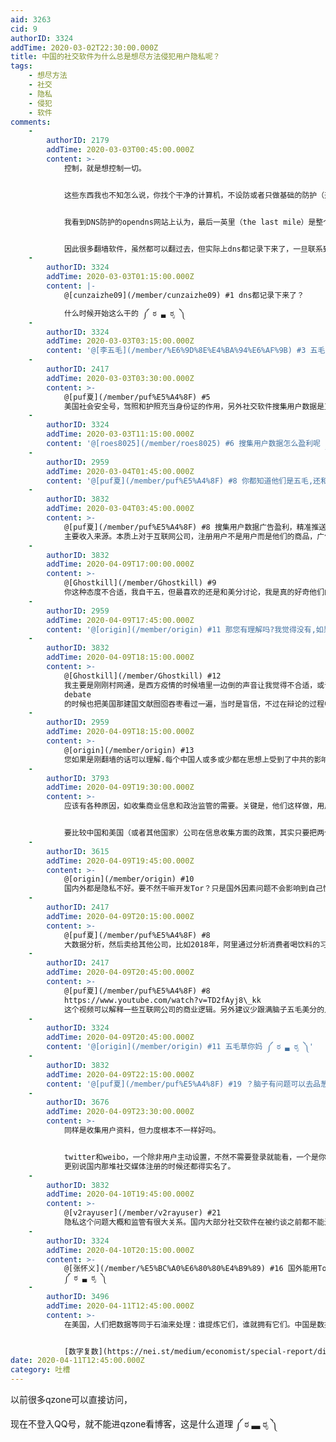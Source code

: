 ```yaml
---
aid: 3263
cid: 9
authorID: 3324
addTime: 2020-03-02T22:30:00.000Z
title: 中国的社交软件为什么总是想尽方法侵犯用户隐私呢？
tags:
    - 想尽方法
    - 社交
    - 隐私
    - 侵犯
    - 软件
comments:
    -
        authorID: 2179
        addTime: 2020-03-03T00:45:00.000Z
        content: >-
            控制，就是想控制一切。


            这些东西我也不知怎么说，你找个干净的计算机，不设防或者只做基础的防护（开个国外杀毒软件，一般防火墙防护），然后用代理软件翻墙……这现象是，一开始不会有DNS污染（用网站检测），但是很快大概几个小时后（视使用的频率广泛性而定），你就会发现DNS污染无论你换哪个浏览器都是普遍存在了，并不是DNS缓存的问题。


            我看到DNS防护的opendns网站上认为，最后一英里（the last mile）是整个系统最弱的部分，其实就是ISP想知道你去哪里。


            因此很多翻墙软件，虽然都可以翻过去，但实际上dns都记录下来了，一旦联系到实际情况，就很有可能建立起用户与事件的证据链条，后面的事情就不可设想了。
    -
        authorID: 3324
        addTime: 2020-03-03T01:15:00.000Z
        content: |-
            @[cunzaizhe09](/member/cunzaizhe09) #1 dns都记录下来了？

            什么时候开始这么干的 ༼ ಠ ▃ ಠೃ ༽
    -
        authorID: 3324
        addTime: 2020-03-03T03:15:00.000Z
        content: '@[李五毛](/member/%E6%9D%8E%E4%BA%94%E6%AF%9B) #3 五毛，美国没身份证 ༼ ಠ ▃ ಠೃ ༽'
    -
        authorID: 2417
        addTime: 2020-03-03T03:30:00.000Z
        content: >-
            @[puf夏](/member/puf%E5%A4%8F) #5
            美国社会安全号，驾照和护照充当身份证的作用，另外社交软件搜集用户数据是互联网公司的主要盈利手段，你以为谷歌FB不搜集吗。互联网公司有的是办法偷偷搜集你的数据。
    -
        authorID: 3324
        addTime: 2020-03-03T11:15:00.000Z
        content: '@[roes8025](/member/roes8025) #6 搜集用户数据怎么盈利呢 ༼ ಠ ▃ ಠೃ ༽'
    -
        authorID: 2959
        addTime: 2020-03-04T01:45:00.000Z
        content: '@[puf夏](/member/puf%E5%A4%8F) #8 你都知道他们是五毛,还和他们争论,不是自讨没趣么'
    -
        authorID: 3832
        addTime: 2020-03-04T03:45:00.000Z
        content: >-
            @[puf夏](/member/puf%E5%A4%8F) #8 搜集用户数据广告盈利，精准推送是 fb Google Twitter
            主要收入来源。本质上对于互联网公司，注册用户不是用户而是他们的商品，广告商才是用户。国内国外一个狗样，不过国外隐私监管暂时领先于中国，当时隐私最严密的地方是欧洲，大力推进的理由本质上是为了限制美国的互联网寡头控制欧洲。
    -
        authorID: 3832
        addTime: 2020-04-09T17:00:00.000Z
        content: >-
            @[Ghostkill](/member/Ghostkill) #9
            你这种态度不合适，我自干五，但最喜欢的还是和美分讨论，我是真的好奇他们的想法是怎么样的，背后又有什么理由。
    -
        authorID: 2959
        addTime: 2020-04-09T17:45:00.000Z
        content: '@[origin](/member/origin) #11 那您有理解吗?我觉得没有,如果理解了,您就不会是自干五了'
    -
        authorID: 3832
        addTime: 2020-04-09T18:15:00.000Z
        content: >-
            @[Ghostkill](/member/Ghostkill) #12
            我主要是刚刚村网通，是西方疫情的时候墙里一边倒的声音让我觉得不合适，或许需要听不同角度的看法。我高中 public forum
            debate
            的时候也把美国那建国文献囫囵吞枣看过一遍，当时是盲信，不过在辩论的过程中越发觉得，两百年前的理论或许已经无比陈旧，修修补补无法应对现实世界多变带来的管理问题了。
    -
        authorID: 2959
        addTime: 2020-04-09T18:15:00.000Z
        content: >-
            @[origin](/member/origin) #13
            您如果是刚翻墙的话可以理解.每个中国人或多或少都在思想上受到了中共的影响,您应该推翻以前的认知,凭借墙外良好的言论环境,对所有东西重新认识.相信这样能让您少走很多弯路
    -
        authorID: 3793
        addTime: 2020-04-09T19:30:00.000Z
        content: >-
            应该有各种原因，如收集商业信息和政治监管的需要。关键是，他们这样做，用户也没办法，so why not?


            要比较中国和美国（或者其他国家）公司在信息收集方面的政策，其实只要把两个大公司的隐私条款书拉出来，比较一下，哪些多了，哪些缺了，哪些不一样，就知道了。
    -
        authorID: 3615
        addTime: 2020-04-09T19:45:00.000Z
        content: >-
            @[origin](/member/origin) #10
            国内外都是隐私不好。要不然干嘛开发Tor？只是国外因素问题不会影响到自己性命，国内就呵呵了
    -
        authorID: 2417
        addTime: 2020-04-09T20:15:00.000Z
        content: >-
            @[puf夏](/member/puf%E5%A4%8F) #8
            大数据分析，然后卖给其他公司，比如2018年，阿里通过分析消费者喝饮料的习惯，给可口可乐提供了一个樱桃味的配方，可口可乐好像给这个配方支付了1亿多美金
    -
        authorID: 2417
        addTime: 2020-04-09T20:45:00.000Z
        content: >-
            @[puf夏](/member/puf%E5%A4%8F) #8
            https://www.youtube.com/watch?v=TD2fAyj8\_kk
            这个视频可以解释一些互联网公司的商业逻辑。另外建议少跟满脑子五毛美分的人讨论问题，这会极大的限制你对这个世界的认知，人类社会虽然存在意识形态竞争，但更多的时候还是复杂专业的技术性博弈。
    -
        authorID: 3324
        addTime: 2020-04-09T20:45:00.000Z
        content: '@[origin](/member/origin) #11 五毛草你妈 ༼ ಠ ▃ ಠೃ ༽'
    -
        authorID: 3832
        addTime: 2020-04-09T22:15:00.000Z
        content: '@[puf夏](/member/puf%E5%A4%8F) #19 ？脑子有问题可以去品葱治疗'
    -
        authorID: 3676
        addTime: 2020-04-09T23:30:00.000Z
        content: >-
            同样是收集用户资料，但力度根本不一样好吗。


            twitter和weibo，一个除非用户主动设置，不然不需要登录就能看，一个是你不登录就一堆不能看的。
            更别说国内那堆社交媒体注册的时候还都得实名了。
    -
        authorID: 3832
        addTime: 2020-04-10T19:45:00.000Z
        content: >-
            @[v2rayuser](/member/v2rayuser) #21
            隐私这个问题大概和监管有很大关系。国内大部分社交软件在被约谈之前都不能注销账号，不过约谈之后都被强迫加上了，而实名认证也是政府部门强制要求的。我觉得感觉社交软件展示出来的隐私保护基本上就是，工信部所认为的公民应该有的隐私程度。
    -
        authorID: 3324
        addTime: 2020-04-10T20:15:00.000Z
        content: >-
            @[张怀义](/member/%E5%BC%A0%E6%80%80%E4%B9%89) #16 国外能用Tor，国内用不了，天朝不是外国
            ༼ ಠ ▃ ಠೃ ༽
    -
        authorID: 3496
        addTime: 2020-04-11T12:45:00.000Z
        content: >-
            在美国，人们把数据等同于石油来处理：谁提炼它们，谁就拥有它们。中国是数据成为公共物品的极端例子，尽管它拥有阿里巴巴和腾讯这样数据量极大的在线平台。这里的数据最终受政府控制，政府正在推动企业合并某些类型的数据，比如医疗健康数据。在欧洲，许多监管机构开始把数据视为基础设施。布鲁塞尔的新一届欧盟委员会制定了支持创建数据信托的大型计划。


            [数字复数](https://nei.st/medium/economist/special-report/digital-plurality)
date: 2020-04-11T12:45:00.000Z
category: 吐槽
---
```


以前很多qzone可以直接访问，

现在不登入QQ号，就不能进qzone看博客，这是什么道理 ༼ ಠ ▃ ಠೃ ༽
